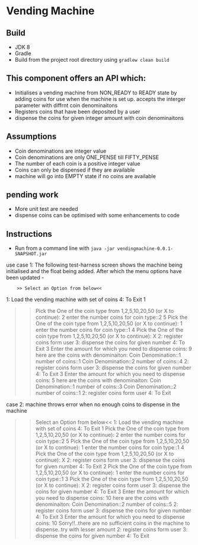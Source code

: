 # Vending Machine
## Build
- JDK 8
-  Gradle
- Build from the project root directory using `gradlew clean build`

## This component offers an  API which:
- Initialises a vending machine from NON_READY to READY state by adding coins for use when the machine is set up. accepts the interger parameter with diffrnt coin denominaitons
- Registers coins that have been deposited by a user
- dispense the coins for given integer amount with coin denominaitons

## Assumptions
-  Coin denominations are integer value
- Coin denominations are only ONE_PENSE till FIFTY_PENSE
- The number of each coin is a positive integer value
- Coins can only be dispensed if they are available
- machine will go into EMPTY state if no coins are available


## pending work
- More unit test are needed
- dispense coins can be optimised with some enhancements to code

## Instructions
- Run from a command line with
    `java -jar vendingmachine-0.0.1-SNAPSHOT.jar`

use case 1: The following test-harness screen shows the machine being initialised and the float being added.  After which the menu options have been updated -

        >> Select an Option from below<<
1:      Load the vending machine with set of coins
4:      To Exit
1
>> Pick the One of the coin type from 1,2,5,10,20,50   (or X to continue):
2
>> enter the  number coins for coin type::2
5
>> Pick the One of the coin type from 1,2,5,10,20,50   (or X to continue):
1
>> enter the  number coins for coin type::1
4
>> Pick the One of the coin type from 1,2,5,10,20,50   (or X to continue):
X
2:      register coins form user
3:      dispense the coins for given number
4:      To Exit
3
>> Enter the amount for which you need to dispense coins:
9
>> here are the coins with denominaiton:
Coin Denomination::1  number of coins::1
Coin Denomination::2  number of coins::4
2:      register coins form user
3:      dispense the coins for given number
4:      To Exit
3
>> Enter the amount for which you need to dispense coins:
5
>> here are the coins with denominaiton:
Coin Denomination::1  number of coins::3
Coin Denomination::2  number of coins::1
2:      register coins form user
4:      To Exit

case 2: machine throws error when no enough coins to dispense in the machine

>> Select an Option from below<<
1:      Load the vending machine with set of coins
4:      To Exit
1
>> Pick the One of the coin type from 1,2,5,10,20,50   (or X to continue):
2
>> enter the  number coins for coin type::2
5
>> Pick the One of the coin type from 1,2,5,10,20,50   (or X to continue):
1
>> enter the  number coins for coin type::1
4
>> Pick the One of the coin type from 1,2,5,10,20,50   (or X to continue):
X
2:      register coins form user
3:      dispense the coins for given number
4:      To Exit
2
>> Pick the One of the coin type from 1,2,5,10,20,50   (or X to continue):
1
>> enter the  number coins for coin type::1
3
>> Pick the One of the coin type from 1,2,5,10,20,50   (or X to continue):
X
2:      register coins form user
3:      dispense the coins for given number
4:      To Exit
3
>> Enter the amount for which you need to dispense coins:
10
>> here are the coins with denominaiton:
Coin Denomination::2  number of coins::5
2:      register coins form user
3:      dispense the coins for given number
4:      To Exit
3
>> Enter the amount for which you need to dispense coins:
10
Sorry!!..there are no sufficient coins in the machine to dispense..try with lesser amount
2:      register coins form user
3:      dispense the coins for given number
4:      To Exit
